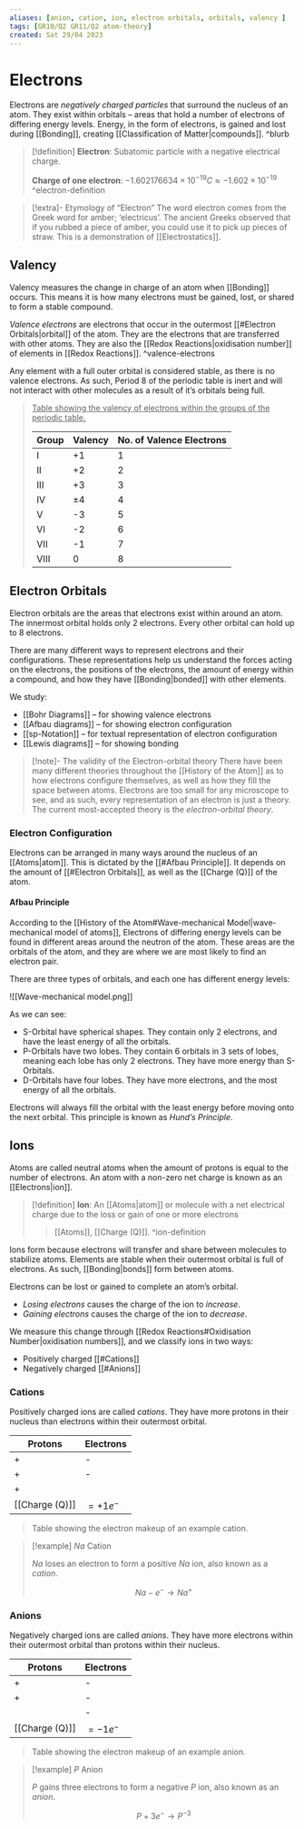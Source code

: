 ```yaml
---
aliases: [anion, cation, ion, electron orbitals, orbitals, valency ]
tags: [GR10/Q2 GR11/Q2 atom-theory]
created: Sat 29/04 2023
---
```

# Electrons
Electrons are *negatively charged particles* that surround the nucleus of an atom. They exist within orbitals – areas that hold a number of electrons of differing energy levels. Energy, in the form of electrons, is gained and lost during [[Bonding]], creating [[Classification of Matter|compounds]]. ^blurb

>[!definition]
>**Electron**: Subatomic particle with a negative electrical charge. 
>
>**Charge of one electron**: $-1.602176634 \times 10^{-19} C \approx -1.602 \times 10^{-19}$
^electron-definition

> [!extra]- Etymology of “Electron”
> The word electron comes from the Greek word for amber; ‘electricus’. The ancient Greeks observed that if you rubbed a piece of amber, you could use it to pick up pieces of straw. This is a demonstration of [[Electrostatics]]. 

## Valency
Valency measures the change in charge of an atom when [[Bonding]] occurs. This means it is how many electrons must be gained, lost, or shared to form a stable compound. 

*Valence electrons* are electrons that occur in the outermost [[#Electron Orbitals|orbital]] of the atom. They are the electrons that are transferred with other atoms. They are also the [[Redox Reactions|oxidisation number]] of elements in [[Redox Reactions]]. ^valence-electrons

Any element with a full outer orbital is considered stable, as there is no valence electrons. As such, Period 8 of the periodic table is inert and will not interact with other molecules as a result of it’s orbitals being full. 

> <u> Table showing the valency of electrons within the groups of the periodic table. </u>
> 
> | Group | Valency | No. of Valence Electrons |
> | ----- | ------- | ------------------------ |
> | I     | +1      | 1                        |
> | II    | +2      | 2                        |
> | III   | +3      | 3                        |
> | IV    | ±4      | 4                        |
> | V     | -3      | 5                        |
> | VI    | -2      | 6                        |
> | VII   | -1      | 7                        |
> | VIII  | 0       | 8                        |

## Electron Orbitals
Electron orbitals are the areas that electrons exist within around an atom. The innermost orbital holds only 2 electrons. Every other orbital can hold up to 8 electrons. 

There are many different ways to represent electrons and their configurations. These representations help us understand the forces acting on the electrons, the positions of the electrons, the amount of energy within a compound, and how they have [[Bonding|bonded]] with other elements. 

We study:
- [[Bohr Diagrams]] – for showing valence electrons
- [[Afbau diagrams]] – for showing electron configuration
- [[sp-Notation]] – for textual representation of electron configuration
- [[Lewis diagrams]] – for showing bonding

> [!note]- The validity of the Electron-orbital theory
> There have been many different theories throughout the [[History of the Atom]] as to how electrons configure themselves, as well as how they fill the space between atoms. Electrons are too small for any microscope to see, and as such, every representation of an electron is just a theory. The current most-accepted theory is the *electron-orbital theory*.

### Electron Configuration
Electrons can be arranged in many ways around the nucleus of an [[Atoms|atom]]. This is dictated by the [[#Afbau Principle]]. It depends on the amount of [[#Electron Orbitals]], as well as the [[Charge (Q)]] of the atom. 

#### Afbau Principle
According to the [[History of the Atom#Wave-mechanical Model|wave-mechanical model of atoms]], Electrons of differing energy levels can be found in different areas around the neutron of the atom. These areas are the orbitals of the atom, and they are where we are most likely to find an electron pair.     

There are three types of orbitals, and each one has different energy levels:

![[Wave-mechanical model.png]]

As we can see:
- S-Orbital have spherical shapes. They contain only 2 electrons, and have the least energy of all the orbitals. 
- P-Orbitals have two lobes. They contain 6 orbitals in 3 sets of lobes, meaning each lobe has only 2 electrons. They have more energy than S-Orbitals. 
- D-Orbitals have four lobes. They have more electrons, and the most energy of all the orbitals. 

Electrons will always fill the orbital with the least energy before moving onto the next orbital. This principle is known as *Hund’s Principle*. 

## Ions
Atoms are called neutral atoms when the amount of protons is equal to the number of electrons. An atom with a non-zero net charge is known as an [[Electrons|ion]].

> [!definition]
> **Ion**: An [[Atoms|atom]] or molecule with a net electrical charge due to the loss or gain of one or more electrons
> > [[Atoms]], [[Charge (Q)]].
^ion-definition

Ions form because electrons will transfer and share between molecules to stabilize atoms. Elements are stable when their outermost orbital is full of electrons. As such, [[Bonding|bonds]] form between atoms. 

Electrons can be lost or gained to complete an atom’s orbital.
- *Losing electrons* causes the charge of the ion to *increase*. 
- *Gaining electrons* causes the charge of the ion to *decrease*. 

We measure this change through [[Redox Reactions#Oxidisation Number|oxidisation numbers]], and we classify ions in two ways:
- Positively charged [[#Cations]]
- Negatively charged [[#Anions]]

### Cations
Positively charged ions are called *cations*. They have more protons in their nucleus than electrons within their outermost orbital. 

| Protons        | Electrons  |
| -------------- | ---------- |
| +              | -          |
| +              | -          |
| +              |            |
| [[Charge (Q)]] | $= +1 e^-$ |
> Table showing the electron makeup of an example cation. 

> [!example] $Na$ Cation
> 
> $Na$ loses an electron to form a positive $Na$ ion, also known as a *cation*.
> 
> $$Na - e^- → Na^+$$ 

### Anions
Negatively charged ions are called *anions*. They have more electrons within their outermost orbital than protons within their nucleus. 

| Protons        | Electrons |
| -------------- | --------- |
| +              | -         |
| +              | -         |
|                | -         |
| [[Charge (Q)]] | $=-1e^-$  |
> Table showing the electron makeup of an example anion. 

> [!example] $P$ Anion
> 
> $P$ gains three electrons to form a negative $P$ ion, also known as an *anion*. 
> 
> $$P + 3e^- → P^{-3}$$

